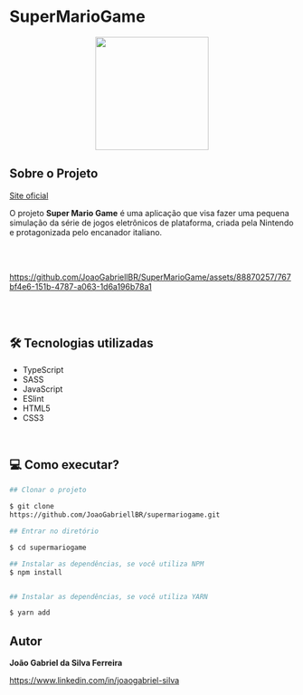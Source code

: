 # SuperMarioGame

<div align="center">
    <img width="200px" height="200px" src="https://github.com/JoaoGabriellBR/SuperMarioGame/assets/88870257/c7a4f904-cbaa-4cc2-b148-5b2d56b96815">
</div>

## Sobre o Projeto

[Site oficial](https://gamesupermario.netlify.app)

O projeto **Super Mario Game** é uma aplicação que visa fazer uma pequena simulação da série de jogos eletrônicos de plataforma, criada pela Nintendo e protagonizada pelo encanador italiano.

<br> <br> 

https://github.com/JoaoGabriellBR/SuperMarioGame/assets/88870257/767bf4e6-151b-4787-a063-1d6a196b78a1

<br> <br>

## 🛠 Tecnologias utilizadas

- TypeScript
- SASS
- JavaScript
- ESlint
- HTML5
- CSS3

<br>

## 💻 Como executar?

```bash
## Clonar o projeto

$ git clone 
https://github.com/JoaoGabriellBR/supermariogame.git

```

```bash
## Entrar no diretório

$ cd supermariogame

```

```bash
## Instalar as dependências, se você utiliza NPM
$ npm install


## Instalar as dependências, se você utiliza YARN

$ yarn add

```


## Autor

**João Gabriel da Silva Ferreira**

https://www.linkedin.com/in/joaogabriel-silva

